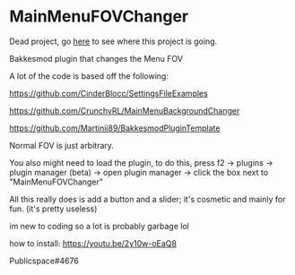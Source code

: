 # MainMenuFOVChanger

Dead project, go [here](https://github.com/Publicspac3/MainMenuCustomizer) to see where this project is going.

Bakkesmod plugin that changes the Menu FOV

A lot of the code is based off the following:

https://github.com/CinderBlocc/SettingsFileExamples

https://github.com/CrunchyRL/MainMenuBackgroundChanger

https://github.com/Martinii89/BakkesmodPluginTemplate

Normal FOV is just arbitrary.

You also might need to load the plugin, to do this, press f2 -> plugins -> plugin manager (beta) -> open plugin manager -> click the box next to "MainMenuFOVChanger"

All this really does is add a button and a slider; it's cosmetic and mainly for fun. (it's pretty useless)

im new to coding so a lot is probably garbage lol

how to install: https://youtu.be/2y10w-oEaQ8

Publicspace#4676
